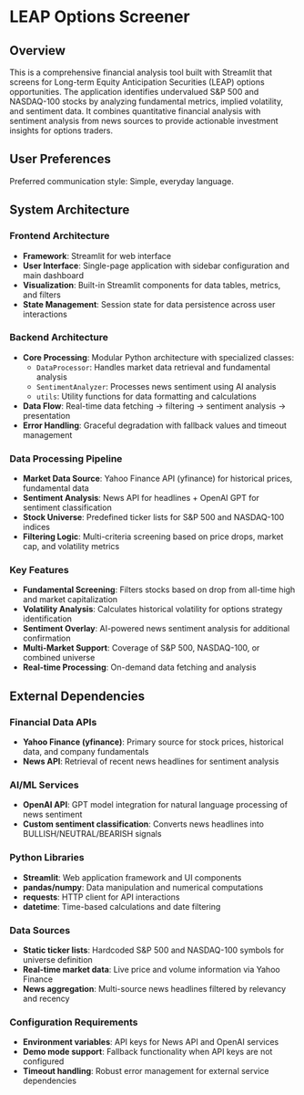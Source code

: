 # LEAP Options Screener

## Overview

This is a comprehensive financial analysis tool built with Streamlit that screens for Long-term Equity Anticipation Securities (LEAP) options opportunities. The application identifies undervalued S&P 500 and NASDAQ-100 stocks by analyzing fundamental metrics, implied volatility, and sentiment data. It combines quantitative financial analysis with sentiment analysis from news sources to provide actionable investment insights for options traders.

## User Preferences

Preferred communication style: Simple, everyday language.

## System Architecture

### Frontend Architecture
- **Framework**: Streamlit for web interface
- **User Interface**: Single-page application with sidebar configuration and main dashboard
- **Visualization**: Built-in Streamlit components for data tables, metrics, and filters
- **State Management**: Session state for data persistence across user interactions

### Backend Architecture
- **Core Processing**: Modular Python architecture with specialized classes:
  - `DataProcessor`: Handles market data retrieval and fundamental analysis
  - `SentimentAnalyzer`: Processes news sentiment using AI analysis
  - `utils`: Utility functions for data formatting and calculations
- **Data Flow**: Real-time data fetching → filtering → sentiment analysis → presentation
- **Error Handling**: Graceful degradation with fallback values and timeout management

### Data Processing Pipeline
- **Market Data Source**: Yahoo Finance API (yfinance) for historical prices, fundamental data
- **Sentiment Analysis**: News API for headlines + OpenAI GPT for sentiment classification
- **Stock Universe**: Predefined ticker lists for S&P 500 and NASDAQ-100 indices
- **Filtering Logic**: Multi-criteria screening based on price drops, market cap, and volatility metrics

### Key Features
- **Fundamental Screening**: Filters stocks based on drop from all-time high and market capitalization
- **Volatility Analysis**: Calculates historical volatility for options strategy identification
- **Sentiment Overlay**: AI-powered news sentiment analysis for additional confirmation
- **Multi-Market Support**: Coverage of S&P 500, NASDAQ-100, or combined universe
- **Real-time Processing**: On-demand data fetching and analysis

## External Dependencies

### Financial Data APIs
- **Yahoo Finance (yfinance)**: Primary source for stock prices, historical data, and company fundamentals
- **News API**: Retrieval of recent news headlines for sentiment analysis

### AI/ML Services
- **OpenAI API**: GPT model integration for natural language processing of news sentiment
- **Custom sentiment classification**: Converts news headlines into BULLISH/NEUTRAL/BEARISH signals

### Python Libraries
- **Streamlit**: Web application framework and UI components
- **pandas/numpy**: Data manipulation and numerical computations
- **requests**: HTTP client for API interactions
- **datetime**: Time-based calculations and date filtering

### Data Sources
- **Static ticker lists**: Hardcoded S&P 500 and NASDAQ-100 symbols for universe definition
- **Real-time market data**: Live price and volume information via Yahoo Finance
- **News aggregation**: Multi-source news headlines filtered by relevancy and recency

### Configuration Requirements
- **Environment variables**: API keys for News API and OpenAI services
- **Demo mode support**: Fallback functionality when API keys are not configured
- **Timeout handling**: Robust error management for external service dependencies